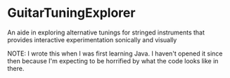 GuitarTuningExplorer
====================

An aide in exploring alternative tunings for stringed instruments that provides interactive experimentation sonically and visually

NOTE: I wrote this when I was first learning Java. I haven't opened it since then because I'm expecting to be horrified by what the code looks like in there.
